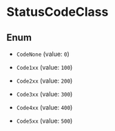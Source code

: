 

# StatusCodeClass

## Enum


* `CodeNone` (value: `0`)

* `Code1xx` (value: `100`)

* `Code2xx` (value: `200`)

* `Code3xx` (value: `300`)

* `Code4xx` (value: `400`)

* `Code5xx` (value: `500`)



